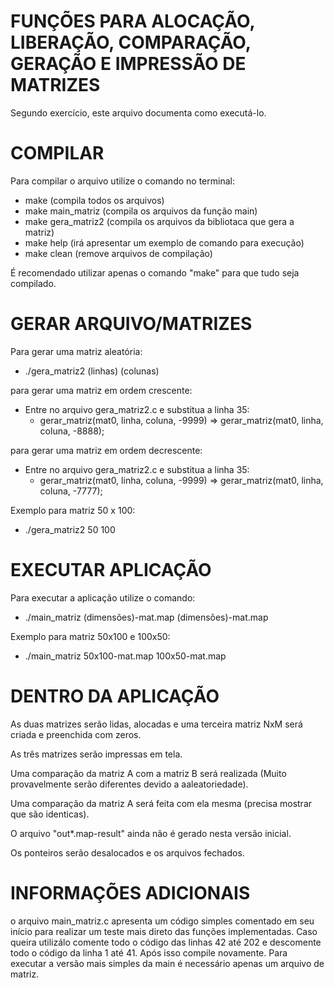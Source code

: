 # FUNÇÕES PARA ALOCAÇÃO, LIBERAÇÃO, COMPARAÇÃO, GERAÇÃO E IMPRESSÃO DE MATRIZES
Segundo exercício, este arquivo documenta como executá-lo.

# COMPILAR
Para compilar o arquivo utilize o comando no terminal:
  - make (compila todos os arquivos)
  - make main_matriz (compila os arquivos da função main)
  - make gera_matriz2 (compila os arquivos da bibliotaca que gera a matriz)
  - make help (irá apresentar um exemplo de comando para execução)
  - make clean (remove arquivos de compilação)

É recomendado utilizar apenas o comando "make" para que tudo seja compilado.

# GERAR ARQUIVO/MATRIZES
Para gerar uma matriz aleatória:
 - ./gera_matriz2 (linhas) (colunas)

para gerar uma matriz em ordem crescente:
  - Entre no arquivo gera_matriz2.c e substitua a linha 35:
    - gerar_matriz(mat0, linha, coluna, -9999) => gerar_matriz(mat0, linha, coluna, -8888);

para gerar uma matriz em ordem decrescente:
  - Entre no arquivo gera_matriz2.c e substitua a linha 35:
    - gerar_matriz(mat0, linha, coluna, -9999) => gerar_matriz(mat0, linha, coluna, -7777);

Exemplo para matriz 50 x 100:
 - ./gera_matriz2 50 100

# EXECUTAR APLICAÇÃO
Para executar a aplicação utilize o comando:
 - ./main_matriz (dimensões)-mat.map (dimensões)-mat.map

Exemplo para matriz 50x100 e 100x50:
 - ./main_matriz 50x100-mat.map 100x50-mat.map

# DENTRO DA APLICAÇÃO
As duas matrizes serão lidas, alocadas e uma terceira matriz NxM será criada e preenchida com zeros.

As três matrizes serão impressas em tela.

Uma comparação da matriz A com a matriz B será realizada (Muito provavelmente serão diferentes devido a aaleatoriedade).

Uma comparação da matriz A será feita com ela mesma (precisa mostrar que são identicas).

O arquivo "out*.map-result" ainda não é gerado nesta versão inicial.

Os ponteiros serão desalocados e os arquivos fechados.

# INFORMAÇÕES ADICIONAIS
o arquivo main_matriz.c apresenta um código simples comentado em seu início para realizar um teste mais direto das funções implementadas. Caso queira utilizálo comente todo o código das linhas 42 até 202 e descomente todo o código da linha 1 até 41. Após isso compile novamente. Para executar a versão mais simples da main é necessário apenas um arquivo de matriz.

